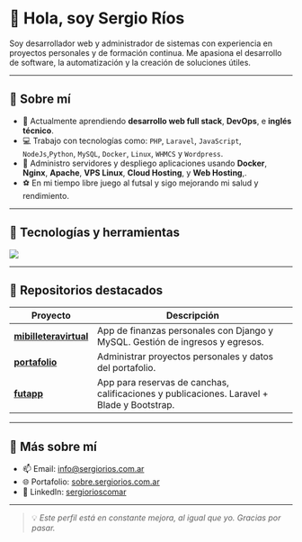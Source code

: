 # 👋 Hola, soy Sergio Ríos

Soy desarrollador web y administrador de sistemas con experiencia en proyectos personales y de formación continua. Me apasiona el desarrollo de software, la automatización y la creación de soluciones útiles.

---

## 🚀 Sobre mí
- 🌱 Actualmente aprendiendo **desarrollo web full stack**, **DevOps**, e **inglés técnico**.
- 💻 Trabajo con tecnologías como: `PHP`, `Laravel`, `JavaScript`, `NodeJs`,`Python`, `MySQL`, `Docker`, `Linux`, `WHMCS` y `Wordpress`.
- 🔧 Administro servidores y despliego aplicaciones usando **Docker**, **Nginx**, **Apache**, **VPS Linux**, **Cloud Hosting**, y **Web Hosting**,.
- ⚽ En mi tiempo libre juego al futsal y sigo mejorando mi salud y rendimiento.

---

## 🧰 Tecnologías y herramientas
<img src="https://skillicons.dev/icons?i=php,laravel,js,html,css,python,mysql,git,docker,linux,nginx,react" />

---

## 📂 Repositorios destacados

| Proyecto | Descripción |
|---|---|
| [**mibilleteravirtual**](https://github.com/sergioriosar/mibilleteravirtual) | App de finanzas personales con Django y MySQL. Gestión de ingresos y egresos. |
| [**portafolio**](https://github.com/sergioriosar/portafolio) | Administrar proyectos personales y datos del portafolio. |
| [**futapp**](https://futapp.sergiorios.com.ar/) | App para reservas de canchas, calificaciones y publicaciones. Laravel + Blade  y Bootstrap. |

---

## 📄 Más sobre mí

- 📫 Email: [info@sergiorios.com.ar](mailto:info@sergiorios.com.ar)
- 🌐 Portafolio: [sobre.sergiorios.com.ar](https://sobre.sergiorios.com.ar)
- 💼 LinkedIn: [sergiorioscomar](https://www.linkedin.com/in/sergiorioscomar/)

---

> 💡 *Este perfil está en constante mejora, al igual que yo. Gracias por pasar.*

